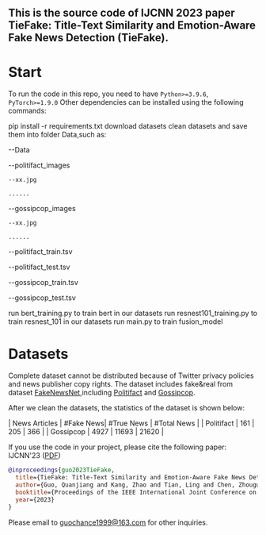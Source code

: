 ## This is the source code of IJCNN 2023 paper TieFake: Title-Text Similarity and Emotion-Aware Fake News Detection (TieFake).
# Start

To run the code in this repo, you need to have `Python>=3.9.6`, `PyTorch>=1.9.0`
Other dependencies can be installed using the following commands:

pip install -r requirements.txt
download datasets
clean datasets and save them into folder Data,such as:

--Data

  --politifact_images
  
    --xx.jpg
    
    ......
    
  --gossipcop_images
  
    --xx.jpg
    
    ......
    
  --politifact_train.tsv
  
  --politifact_test.tsv
  
  --gossipcop_train.tsv
  
  --gossipcop_test.tsv

run bert_training.py to train bert in our datasets
run resnest101_training.py to train resnest_101 in our datasets
run main.py to train fusion_model

# Datasets

Complete dataset cannot be distributed because of Twitter privacy policies and news publisher copy rights. The dataset includes fake&real from dataset [FakeNewsNet](https://github.com/KaiDMML/FakeNewsNet),including [Politifact](https://www.politifact.com/) and [Gossipcop](https://www.gossipcop.com/).

After we clean the datasets, the statistics of the dataset is shown below:

| News Articles  | #Fake News| #True News | #Total News |
| Politifact     |  161      |   205      |   366       |
| Gossipcop      |  4927     |   11693    |   21620     |

If you use the code in your project, please cite the following paper:
IJCNN'23 ([PDF](https://arxiv.org/pdf/2304.09421.pdf))
```bibtex
@inproceedings{guo2023TieFake,
  title={TieFake: Title-Text Similarity and Emotion-Aware Fake News Detection},
  author={Guo, Quanjiang and Kang, Zhao and Tian, Ling and Chen, Zhouguo},
  booktitle={Proceedings of the IEEE International Joint Conference on Neural Networks 2023},
  year={2023}
}
```
Please email to guochance1999@163.com for other inquiries.
